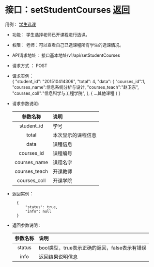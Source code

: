<!-- markdownlint-disable MD033-->
<!-- 禁止MD033类型的警告 https://www.npmjs.com/package/markdownlint -->

# 接口：setStudentCourses  [返回](../README.md)
用例： [学生选课](../用例/学生选课.md)

- 功能：
    学生选择老师已开课程进行选课。
    
- 权限：
    老师：可以查看自己已选课程所有学生的选课情况。
    
- API请求地址： 
    接口基本地址/v1/api/setStudentCourses

- 请求方式 ：
    POST
 
- 请求实例：  
        { 
            "student_id": "201510414306", 
            "total": 4,
            "data": 
                {
                "courses_id":1,
                "courses_name":信息系统分析与设计, 
                "courses_teach":"赵卫东",
                "courses_coll":"信息科学与工程学院",
                }, 
                {
                ...其他课程
                }
         }

- 请求参数说明:       
 
  |参数名称|说明|
  |:---------:|:--------------------------------------------------------|      
  |student_id|学号|
  |total|本次显示的课程信息|
  |data|课程信息|
  |courses_id|课程编号|
  |courses_name|课程名字|
  |courses_teach|开课教师|
  |courses_coll|开课学院| 
  
  
 
- 返回实例：

        {         
            "status": true,
            "info": null
        }

- 返回参数说明：    
 
  |参数名称|说明|
  |:---------:|:--------------------------------------------------------|      
  |status|bool类型，true表示正确的返回，false表示有错误|
  |info|返回结果说明信息|



